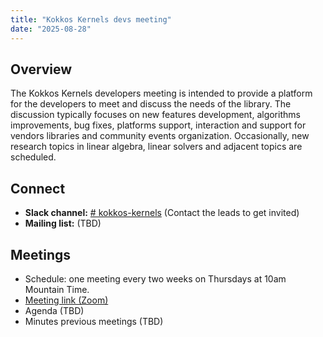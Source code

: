 ```yaml
---
title: "Kokkos Kernels devs meeting"
date: "2025-08-28"
---
```


Overview
--------
The Kokkos Kernels developers meeting is intended to provide a platform for the developers to meet and discuss the needs of the library.
The discussion typically focuses on new features development, algorithms improvements, bug fixes, platforms support, interaction and support for vendors libraries and community events organization.
Occasionally, new research topics in linear algebra, linear solvers and adjacent topics are scheduled.

Connect
-------
* **Slack channel:** [# kokkos-kernels](https://kokkosteam.slack.com/archives/CMZDYKZ96)
  (Contact the leads to get invited)
* **Mailing list:** (TBD)

Meetings
--------
* Schedule: one meeting every two weeks on Thursdays at 10am Mountain Time.
* [Meeting link (Zoom)](https://zoom-lfx.platform.linuxfoundation.org/meeting/97120554343?password=4811bf7d-9296-4d3d-903a-6cbcc5492524)
* Agenda (TBD)
* Minutes previous meetings (TBD)